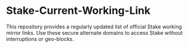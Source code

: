 # Stake-Current-Working-Link
This repository provides a regularly updated list of official Stake working mirror links. Use these secure alternate domains to access Stake without interruptions or geo-blocks.
